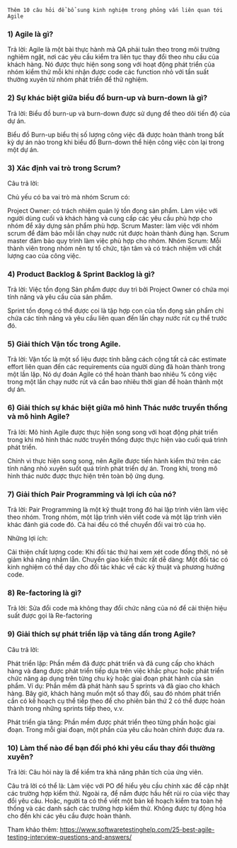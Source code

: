```
Thêm 10 câu hỏi để bổ sung kinh nghiệm trong phỏng vấn liên quan tới Agile
```



###  1) Agile là gì?

Trả lời: Agile là một bài thực hành mà QA phải tuân theo trong môi trường nghiêm ngặt, nơi các yêu cầu kiểm tra liên tục thay đổi theo nhu cầu của khách hàng. Nó được thực hiện song song với hoạt động phát triển của nhóm kiểm thử mỗi khi nhận được code các function nhỏ với tần suất thường xuyên từ nhóm phát triển để thử nghiệm.

###  2) Sự khác biệt giữa biểu đồ burn-up và burn-down là gì?

Trả lời: Biểu đồ burn-up và burn-down được sử dụng để theo dõi tiến độ của dự án.

Biểu đồ Burn-up biểu thị số lượng công việc đã được hoàn thành trong bất kỳ dự án nào trong khi biểu đồ Burn-down thể hiện công việc còn lại trong một dự án.

###  3) Xác định vai trò trong Scrum?

Câu trả lời:

Chủ yếu có ba vai trò mà nhóm Scrum có:

Project Owner: có trách nhiệm quản lý tồn đọng sản phẩm. Làm việc với người dùng cuối và khách hàng và cung cấp các yêu cầu phù hợp cho nhóm để xây dựng sản phẩm phù hợp.
Scrum Master: làm việc với nhóm scrum để đảm bảo mỗi lần chạy nước rút được hoàn thành đúng hạn. Scrum master đảm bảo quy trình làm việc phù hợp cho nhóm.
Nhóm Scrum: Mỗi thành viên trong nhóm nên tự tổ chức, tận tâm và có trách nhiệm với chất lượng cao của công việc.

###  4) Product Backlog & Sprint Backlog là gì?

Trả lời: Việc tồn đọng Sản phẩm được duy trì bởi Project Owner có chứa mọi tính năng và yêu cầu của sản phẩm.

Sprint tồn đọng có thể được coi là tập hợp con của tồn đọng sản phẩm chỉ chứa các tính năng và yêu cầu liên quan đến lần chạy nước rút cụ thể trước đó.

###  5) Giải thích Vận tốc trong Agile.

Trả lời: Vận tốc là một số liệu được tính bằng cách cộng tất cả các estimate effort liên quan đến các requirements của người dùng đã hoàn thành trong một lần lặp. Nó dự đoán Agile có thể hoàn thành bao nhiêu % công việc trong một lần chạy nước rút và cần bao nhiêu thời gian để hoàn thành một dự án.

###  6) Giải thích sự khác biệt giữa mô hình Thác nước truyền thống và mô hình Agile?

Trả lời: Mô hình Agile được thực hiện song song với hoạt động phát triển trong khi mô hình thác nước truyền thống được thực hiện vào cuối quá trình phát triển.

Chính vì thực hiện song song, nên Agile được tiến hành kiểm thử trên các tính năng nhỏ xuyên suốt quá trình phát triển dự án. Trong khi, trong mô hình thác nước được thực hiện trên toàn bộ ứng dụng.

###  7) Giải thích Pair Programming và lợi ích của nó?

Trả lời: Pair Programming là một kỹ thuật trong đó hai lập trình viên làm việc theo nhóm. Trong nhóm, một lập trình viên viết code và một lập trình viên khác đánh giá code đó. Cả hai đều có thể chuyển đổi vai trò của họ.

Những lợi ích:

Cải thiện chất lượng code: Khi đối tác thứ hai xem xét code đồng thời, nó sẽ giảm khả năng nhầm lẫn.
Chuyển giao kiến thức rất dễ dàng: Một đối tác có kinh nghiệm có thể dạy cho đối tác khác về các kỹ thuật và phương hướng code.

###  8) Re-factoring là gì?

Trả lời: Sửa đổi code mà không thay đổi chức năng của nó để cải thiện hiệu suất được gọi là Re-factoring

###  9) Giải thích sự phát triển lặp và tăng dần trong Agile?

Câu trả lời:

Phát triển lặp: Phần mềm đã được phát triển và đã cung cấp cho khách hàng và đang được phát triển tiếp dựa trên việc khắc phục hoặc phát triển chức năng áp dụng trên từng chu kỳ hoặc giai đoạn phát hành của sản phẩm.
Ví dụ: Phần mềm đã phát hành sau 5 sprints và đã giao cho khách hàng. 
Bây giờ, khách hàng muốn một số thay đổi, sau đó nhóm phát triển cần có kế hoạch cụ thể tiếp theo để cho phiên bản thứ 2 có thể được hoàn thành trong những sprints tiếp theo, v.v.

Phát triển gia tăng: Phần mềm được phát triển theo từng phần hoặc giai đoạn. Trong mỗi giai đoạn, một phần của yêu cầu hoàn chỉnh được đưa ra.

### 10) Làm thế nào để bạn đối phó khi yêu cầu thay đổi thường xuyên?

Trả lời: Câu hỏi này là để kiểm tra khả năng phân tích của ứng viên.

Câu trả lời có thể là: Làm việc với PO để hiểu yêu cầu chính xác để cập nhật các trường hợp kiểm thử. 
Ngoài ra, để nắm được hầu hết rủi ro của việc thay đổi yêu cầu. 
Hoặc, người ta có thể viết một bản kế hoạch kiểm tra toàn hệ thống và các danh sách các trường hợp kiểm thử. Không được tự động hóa cho đến khi các yêu cầu được hoàn thành.

Tham khảo thêm: https://www.softwaretestinghelp.com/25-best-agile-testing-interview-questions-and-answers/